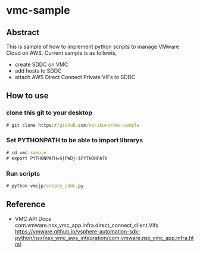 # vmc-sample
## Abstract
This is sample of how to implement python scripts to manage VMware Cloud on AWS.
Current sample is as followis,
- create SDDC on VMC
- add hosts to SDDC
- attach AWS Direct Connect Private VIFs to SDDC
## How to use
### clone this git to your desktop
```cmd
# git clone https://github.com/norikuro/vmc-sample
```
### Set PYTHONPATH to be able to import librarys
```cmd
# cd vmc-sample
# export PYTHONPATH=${PWD}:$PYTHONPATH
```
### Run scripts
```cmd
# python vmcjp/create_sddc.py
```
## Reference
- VMC API Docs  
  com.vmware.nsx_vmc_app.infra.direct_connect_client.Vifs  
  https://vmware.github.io/vsphere-automation-sdk-python/nsx/nsx_vmc_aws_integration/com.vmware.nsx_vmc_app.infra.html

